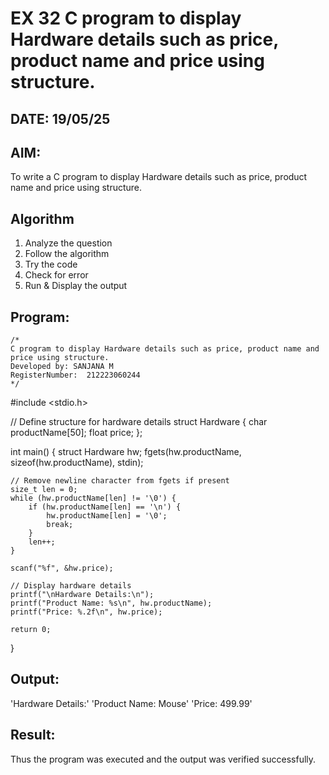 # EX 32 C program to display Hardware details such as price, product name and price using structure.
## DATE: 19/05/25
## AIM:
To write a C program to display Hardware details such as price, product name and price using structure.

## Algorithm
1. Analyze the question
2. Follow the algorithm
3. Try the code
4.  Check for error
5. Run & Display the output

## Program:
```
/*
C program to display Hardware details such as price, product name and price using structure.
Developed by: SANJANA M
RegisterNumber:  212223060244
*/
```
#include <stdio.h>

// Define structure for hardware details
struct Hardware {
    char productName[50];
    float price;
};

int main() {
    struct Hardware hw;
    fgets(hw.productName, sizeof(hw.productName), stdin);

    // Remove newline character from fgets if present
    size_t len = 0;
    while (hw.productName[len] != '\0') {
        if (hw.productName[len] == '\n') {
            hw.productName[len] = '\0';
            break;
        }
        len++;
    }

    scanf("%f", &hw.price);

    // Display hardware details
    printf("\nHardware Details:\n");
    printf("Product Name: %s\n", hw.productName);
    printf("Price: %.2f\n", hw.price);

    return 0;
}

## Output:
'Hardware Details:'
'Product Name: Mouse'
'Price: 499.99'



## Result:
Thus the program was executed and the output was verified successfully.
